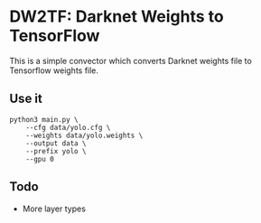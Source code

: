 # DW2TF: Darknet Weights to TensorFlow

This is a simple convector which converts Darknet weights file to Tensorflow weights file.

## Use it

```
python3 main.py \
    --cfg data/yolo.cfg \
    --weights data/yolo.weights \
    --output data \
    --prefix yolo \
    --gpu 0
```

## Todo

- More layer types
